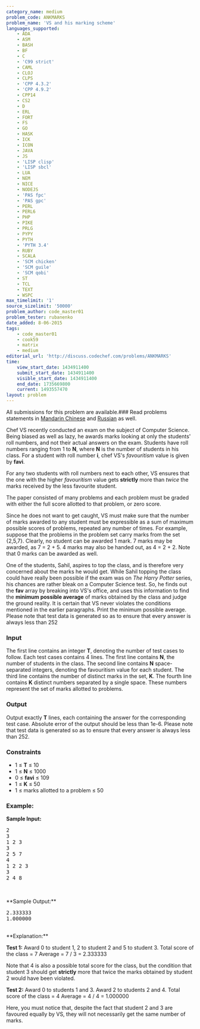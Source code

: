 ```yaml
---
category_name: medium
problem_code: ANKMARKS
problem_name: 'VS and his marking scheme'
languages_supported:
    - ADA
    - ASM
    - BASH
    - BF
    - C
    - 'C99 strict'
    - CAML
    - CLOJ
    - CLPS
    - 'CPP 4.3.2'
    - 'CPP 4.9.2'
    - CPP14
    - CS2
    - D
    - ERL
    - FORT
    - FS
    - GO
    - HASK
    - ICK
    - ICON
    - JAVA
    - JS
    - 'LISP clisp'
    - 'LISP sbcl'
    - LUA
    - NEM
    - NICE
    - NODEJS
    - 'PAS fpc'
    - 'PAS gpc'
    - PERL
    - PERL6
    - PHP
    - PIKE
    - PRLG
    - PYPY
    - PYTH
    - 'PYTH 3.4'
    - RUBY
    - SCALA
    - 'SCM chicken'
    - 'SCM guile'
    - 'SCM qobi'
    - ST
    - TCL
    - TEXT
    - WSPC
max_timelimit: '1'
source_sizelimit: '50000'
problem_author: code_master01
problem_tester: rubanenko
date_added: 8-06-2015
tags:
    - code_master01
    - cook59
    - matrix
    - medium
editorial_url: 'http://discuss.codechef.com/problems/ANKMARKS'
time:
    view_start_date: 1434911400
    submit_start_date: 1434911400
    visible_start_date: 1434911400
    end_date: 1735669800
    current: 1493557470
layout: problem
---
```

All submissions for this problem are available.###  Read problems statements in [Mandarin Chinese](http://www.codechef.com/download/translated/COOK59/mandarin/ANKMARKS.pdf) and [Russian](http://www.codechef.com/download/translated/COOK59/russian/ANKMARKS.pdf) as well.

Chef VS recently conducted an exam on the subject of Computer Science. Being biased as well as lazy, he awards marks looking at only the students' roll numbers, and not their actual answers on the exam. Students have roll numbers ranging from 1 to **N**, where **N** is the number of students in his class. For a student with roll number **i**, chef VS's _favouritism_ value is given by **favi**.

For any two students with roll numbers next to each other, VS ensures that the one with the higher _favouritism_ value gets **strictly** more than _twice_ the marks received by the less favourite student.

The paper consisted of many problems and each problem must be graded with either the full score allotted to that problem, or zero score.

Since he does not want to get caught, VS must make sure that the number of marks awarded to any student must be expressible as a sum of maximum possible scores of problems, repeated any number of times. For example, suppose that the problems in the problem set carry marks from the set {2,5,7}. Clearly, no student can be awarded 1 mark. 7 marks may be awarded, as 7 = 2 + 5. 4 marks may also be handed out, as 4 = 2 + 2. Note that 0 marks can be awarded as well.

One of the students, Sahil, aspires to top the class, and is therefore very concerned about the marks he would get. While Sahil topping the class could have really been possible if the exam was on _The Harry Potter_ series, his chances are rather bleak on a Computer Science test. So, he finds out the **fav** array by breaking into VS's office, and uses this information to find the **minimum possible average** of marks obtained by the class and judge the ground reality. It is certain that VS never violates the conditions mentioned in the earlier paragraphs. Print the minimum possible average. Please note that test data is generated so as to ensure that every answer is always less than 252

### Input

The first line contains an integer **T**, denoting the number of test cases to follow.
Each test cases contains 4 lines.
The first line contains **N**, the number of students in the class.
The second line contains **N** space-separated integers, denoting the favouritism value for each student.
The third line contains the number of distinct marks in the set, **K**.
The fourth line contains **K** distinct numbers separated by a single space. These numbers represent the set of marks allotted to problems.

### Output

Output exactly **T** lines, each containing the answer for the corresponding test case. Absolute error of the output should be less than 1e-6. Please note that test data is generated so as to ensure that every answer is always less than 252.

### Constraints

- 1 ≤ **T** ≤ 10
- 1 ≤ **N** ≤ 1000
- 0 ≤ **favi** ≤ 109
- 1 ≤ **K** ≤ 50
- 1 ≤ marks allotted to a problem ≤ 50

### Example:

**Sample Input:**

<pre>
2
3
1 2 3
3
2 5 7
4
1 2 2 3
3
2 4 8


</pre>**Sample Output:**
<pre>
2.333333
1.000000

</pre>**Explanation:**
**Test 1:**
Award 0 to student 1, 2 to student 2 and 5 to student 3.
Total score of the class = 7
Average = 7 / 3 = 2.333333

Note that 4 is also a possible total score for the class, but the condition that student 3 should get **strictly** more that twice the marks obtained by student 2 would have been violated.

**Test 2:**
Award 0 to students 1 and 3. Award 2 to students 2 and 4.
Total score of the class = 4
Average = 4 / 4 = 1.000000

Here, you must notice that, despite the fact that student 2 and 3 are favoured equally by VS, they will not necessarily get the same number of marks.
